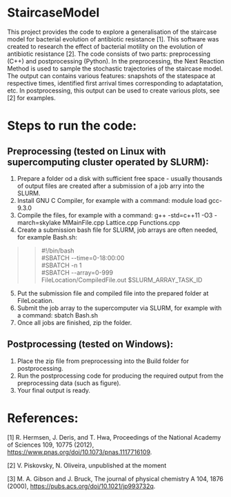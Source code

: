 # StaircaseModel
This project provides the code to explore a generalisation of the staircase model for bacterial evolution of antibiotic resistance [1]. This software was created to research the effect of bacterial motility on the evolution of antibiotic resistance [2]. The code consists of two parts: preprocessing (C++) and postprocessing (Python). In the preprocessing, the Next Reaction Method is used to sample the stochastic trajectories of the staircase model. The output can contains various features: snapshots of the statespace at respective times, identified first arrival times corresponding to adaptatation, etc. In postprocessing, this output can be used to create various plots, see [2] for examples.

# Steps to run the code:
## Preprocessing (tested on Linux with supercomputing cluster operated by SLURM):
1) Prepare a folder od a disk with sufficient free space - usually thousands of output files are created after a submission of a job arry into the SLURM.
2) Install GNU C Compiler, for example with a command: module load gcc-9.3.0
3) Compile the files, for example with a command: g++ -std=c++11 -O3 -march=skylake MMainFile.cpp Lattice.cpp Functions.cpp
4) Create a submission bash file for SLURM, job arrays are often needed, for example Bash.sh:

>> #!/bin/bash  
>> #SBATCH --time=0-18:00:00  
>> #SBATCH -n 1  
>> #SBATCH --array=0-999  
>> FileLocation/CompiledFile.out $SLURM_ARRAY_TASK_ID


5) Put the submission file and compiled file into the prepared folder at FileLocation.
6) Submit the job array to the supercomputer via SLURM, for example with a command: sbatch Bash.sh
7) Once all jobs are finished, zip the folder.

## Postprocessing (tested on Windows):
1) Place the zip file from preprocessing into the Build folder for postprocessing.
2) Run the postprocessing code for producing the required output from the preprocessing data (such as figure).
3) Your final output is ready.

# References:
[1] R. Hermsen, J. Deris, and T. Hwa, Proceedings of the National Academy of Sciences 109, 10775 (2012), https://www.pnas.org/doi/10.1073/pnas.1117716109.

[2] V. Piskovsky, N. Oliveira, unpublished at the moment

[3] M. A. Gibson and J. Bruck, The journal of physical chemistry A 104, 1876 (2000), https://pubs.acs.org/doi/10.1021/jp993732q.
